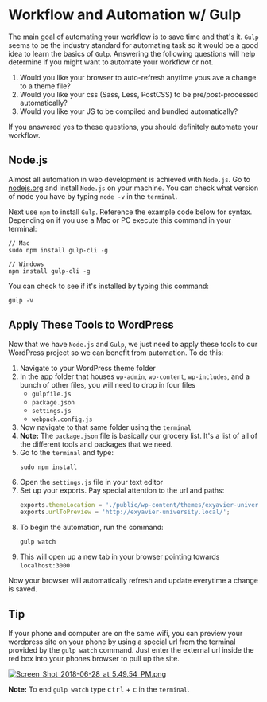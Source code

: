 # Workflow and Automation w/ Gulp

The main goal of automating your workflow is to save time and that's it. `Gulp` seems to be the industry standard for automating task so it would be a good idea to learn the basics of `Gulp`. Answering the following questions will help determine if you might want to automate your workflow or not.  

1. Would you like your browser to auto-refresh anytime yous ave a change to a theme file?
2. Would you like your css (Sass, Less, PostCSS) to be pre/post-processed automatically?
3. Would you like your JS to be compiled and bundled automatically?

If you answered yes to these questions, you should definitely automate your workflow.  

## Node.js

Almost all automation in web development is achieved with `Node.js`. Go to [nodejs.org](https://nodejs.org/en/) and install `Node.js` on your machine. You can check what version of node you have by typing `node -v` in the `terminal`.  

Next use `npm` to install `Gulp`. Reference the example code below for syntax. Depending on if you use a Mac or PC execute this command in your terminal:

```
// Mac
sudo npm install gulp-cli -g

// Windows
npm install gulp-cli -g
```

You can check to see if it's installed by typing this command:

```
gulp -v
```

## Apply These Tools to WordPress

Now that we have `Node.js` and `Gulp`, we just need to apply these tools to our WordPress project so we can benefit from automation. To do this:  

1. Navigate to your WordPress theme folder
2. In the app folder that houses `wp-admin`, `wp-content`, `wp-includes`, and a bunch of other files, you will need to drop in four files
    - `gulpfile.js`
    - `package.json`
    - `settings.js`
    - `webpack.config.js`
3. Now navigate to that same folder using the `terminal`
4. **Note:** The `package.json` file is basically our grocery list. It's a list of all of the different tools and packages that we need.
5. Go to the `terminal` and type:
    ```
    sudo npm install
    ```
6. Open the `settings.js` file in your text editor
7. Set up your exports. Pay special attention to the url and paths:
    ```javascript
    exports.themeLocation = './public/wp-content/themes/exyavier-university-theme/'; // relative to where the settings.js folder lives
    exports.urlToPreview = 'http://exyavier-university.local/';
    ```
8. To begin the automation, run the command:
    ```
    gulp watch
    ```
9. This will open up a new tab in your browser pointing towards `localhost:3000`

Now your browser will automatically refresh and update everytime a change is saved.

## Tip

If your phone and computer are on the same wifi, you can preview your wordpress site on your phone by using a special url from the terminal provided by the `gulp watch` command. Just enter the external url inside the red box into your phones browser to pull up the site.

[![Screen_Shot_2018-06-28_at_5.49.54_PM.png](https://s15.postimg.cc/llmnrfqqj/Screen_Shot_2018-06-28_at_5.49.54_PM.png)](https://postimg.cc/image/gzqjj357b/)

**Note:** To end `gulp watch` type <kbd>ctrl</kbd> + <kbd>c</kbd> in the `terminal`.
